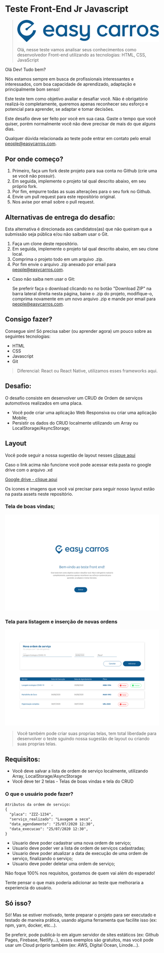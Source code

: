 # Teste Front-End Jr Javascript

> [![Logo Easy Carros](./assets/easy-carros-logo.png)](https://easycarros.com/)
>
> Olá, nesse teste vamos analisar seus conhecimentos como desenvolvedor Front-end utilizando as tecnologias: HTML, CSS, JavaScript

Olá Dev! Tudo bem?

Nós estamos sempre em busca de profissionais interessantes e interessados, com boa capacidade de aprendizado, adaptação e principalmente bom senso!

Este teste tem como objetivo avaliar e desafiar você. Não é obrigatório realizá-lo completamente, queremos apenas reconhecer seu esforço e potencial para aprender, se adaptar e tomar decisões.

Este desafio deve ser feito por você em sua casa. Gaste o tempo que você quiser, porém normalmente você não deve precisar de mais do que alguns dias.

Qualquer dúvida relacionada ao teste pode entrar em contato pelo email people@easycarros.com.

## Por onde começo?

1. Primeiro, faça um fork deste projeto para sua conta no Github (crie uma se você não possuir).
2. Em seguida, implemente o projeto tal qual descrito abaixo, em seu próprio fork.
3. Por fim, empurre todas as suas alterações para o seu fork no Github.
4. Envie um pull request para este repositório original.
5. Nos avise por email sobre o pull request.

## Alternativas de entrega do desafio:

Esta alternativa é direcionada aos candidatos(as) que não queiram que a submissão seja pública e/ou não saibam usar o Git.

1. Faça um clone deste repositório.
2. Em seguida, implemente o projeto tal qual descrito abaixo, em seu clone local.
3. Comprima o projeto todo em um arquivo .zip.
4. Por fim envie o arquivo .zip anexado por email para people@easycarros.com.

- Caso não saiba nem usar o Git:

  Se preferir faça o download clicando no no botão "Download ZIP" na barra lateral direita nesta página, baixe o .zip do projeto, modifique-o, comprima novamente em um novo arquivo .zip e mande por email para people@easycarros.com.

## Consigo fazer?

Consegue sim! Só precisa saber (ou aprender agora) um pouco sobre as seguintes tecnologias:

- HTML
- CSS
- Javascript
- Git

> Diferencial: React ou React Native, utilizamos esses frameworks aqui.

## Desafio:

O desafio consiste em desenvolver um CRUD de Ordem de serviços automotivos realizados em uma placa.

- Você pode criar uma aplicação Web Responsiva ou criar uma aplicação Mobile;
- Persistir os dados do CRUD localmente utilizando um Array ou LocalStorage/AsyncStorage;

## Layout

Você pode seguir a nossa sugestão de layout nesses [clique aqui](https://xd.adobe.com/view/fd762ae3-ba7d-43a5-9c45-3c51cdb17978-a825/)

Caso o link acima não funcione você pode acessar esta pasta no google drive com o arquivo .xd

[Google drive - clique aqui](https://drive.google.com/drive/folders/1MRGb6owzQzL4_4gGwe2LXkpqgJTcX8G_?usp=sharing)

Os icones e imagens que você vai precisar para seguir nosso layout estão na pasta assets neste repositório.

### Tela de boas vindas;

![Tela Boas Vindas](./assets/FRONT01.png)

### Tela para listagem e inserção de novas ordens

![Tela Boas Vindas](./assets/FRONT02.png)

> Você também pode criar suas proprias telas, tem total liberdade para desenvolver o teste sguindo nossa sugestão de layout ou criando suas proprias telas.

## Requisitos:

- Você deve salvar a lista de ordem de serviço localmente, utilizando Array, LocalStorage/AsyncStorage
- Você deve ter 2 telas - Telas de boas vindas e tela do CRUD

### O que o usuário pode fazer?

```
Atributos da ordem de serviço:
{
  "placa": "ZZZ-1234",
  "serviço_realizado": "Lavagem a seco",
  "data_agendamento": "25/07/2020 12:30",
  "data_execucao": "25/07/2020 12:30",
}
```

- Usuario deve poder cadastrar uma nova ordem de serviço;
- Usuario deve poder ver a lista de ordem de serviços cadastradas;
- Usuario deve poder atualizar a data de execução de uma ordem de serviço, finalizando o serviço;
- Usuario deve poder deletar uma ordem de serviço;

Não foque 100% nos requisitos, gostamos de quem vai além do esperado!

Tente pensar o que mais poderia adicionar ao teste que melhoraria a experiencia do usuário.

## Só isso?

Só! Mas se estiver motivado, tente preparar o projeto para ser executado e testado de maneira prática, usando alguma ferramenta que facilite isso (ex: npm, yarn, docker, etc...).

Se preferir, pode publicá-lo em algum servidor de sites estáticos (ex: Github Pages, Firebase, Netlify...), esses exemplos são gratuitos, mas você pode usar um Cloud próprio também (ex: AWS, Digital Ocean, Linode...).
